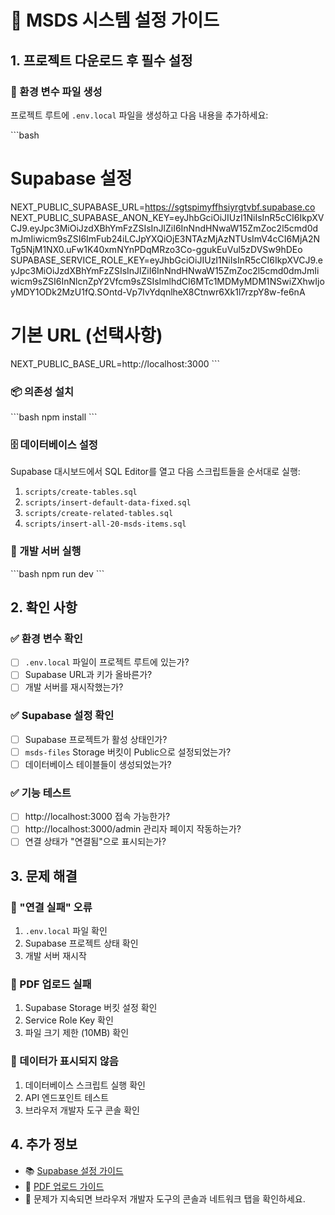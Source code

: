 # 🚀 MSDS 시스템 설정 가이드

## 1. 프로젝트 다운로드 후 필수 설정

### 📁 환경 변수 파일 생성
프로젝트 루트에 `.env.local` 파일을 생성하고 다음 내용을 추가하세요:

\`\`\`bash
# Supabase 설정
NEXT_PUBLIC_SUPABASE_URL=https://sgtspimyffhsiyrgtvbf.supabase.co
NEXT_PUBLIC_SUPABASE_ANON_KEY=eyJhbGciOiJIUzI1NiIsInR5cCI6IkpXVCJ9.eyJpc3MiOiJzdXBhYmFzZSIsInJlZiI6InNndHNwaW15ZmZoc2l5cmd0dmJmIiwicm9sZSI6ImFub24iLCJpYXQiOjE3NTAzMjAzNTUsImV4cCI6MjA2NTg5NjM1NX0.uFw1K40xmNYnPDqMRzo3Co-ggukEuVul5zDVSw9hDEo
SUPABASE_SERVICE_ROLE_KEY=eyJhbGciOiJIUzI1NiIsInR5cCI6IkpXVCJ9.eyJpc3MiOiJzdXBhYmFzZSIsInJlZiI6InNndHNwaW15ZmZoc2l5cmd0dmJmIiwicm9sZSI6InNlcnZpY2Vfcm9sZSIsImlhdCI6MTc1MDMyMDM1NSwiZXhwIjoyMDY1ODk2MzU1fQ.SOntd-Vp7IvYdqnlheX8Ctnwr6Xk1l7rzpY8w-fe6nA

# 기본 URL (선택사항)
NEXT_PUBLIC_BASE_URL=http://localhost:3000
\`\`\`

### 📦 의존성 설치
\`\`\`bash
npm install
\`\`\`

### 🗄️ 데이터베이스 설정
Supabase 대시보드에서 SQL Editor를 열고 다음 스크립트들을 순서대로 실행:

1. `scripts/create-tables.sql`
2. `scripts/insert-default-data-fixed.sql`
3. `scripts/create-related-tables.sql`
4. `scripts/insert-all-20-msds-items.sql`

### 🚀 개발 서버 실행
\`\`\`bash
npm run dev
\`\`\`

## 2. 확인 사항

### ✅ 환경 변수 확인
- [ ] `.env.local` 파일이 프로젝트 루트에 있는가?
- [ ] Supabase URL과 키가 올바른가?
- [ ] 개발 서버를 재시작했는가?

### ✅ Supabase 설정 확인
- [ ] Supabase 프로젝트가 활성 상태인가?
- [ ] `msds-files` Storage 버킷이 Public으로 설정되었는가?
- [ ] 데이터베이스 테이블들이 생성되었는가?

### ✅ 기능 테스트
- [ ] http://localhost:3000 접속 가능한가?
- [ ] http://localhost:3000/admin 관리자 페이지 작동하는가?
- [ ] 연결 상태가 "연결됨"으로 표시되는가?

## 3. 문제 해결

### 🔴 "연결 실패" 오류
1. `.env.local` 파일 확인
2. Supabase 프로젝트 상태 확인
3. 개발 서버 재시작

### 🔴 PDF 업로드 실패
1. Supabase Storage 버킷 설정 확인
2. Service Role Key 확인
3. 파일 크기 제한 (10MB) 확인

### 🔴 데이터가 표시되지 않음
1. 데이터베이스 스크립트 실행 확인
2. API 엔드포인트 테스트
3. 브라우저 개발자 도구 콘솔 확인

## 4. 추가 정보

- 📚 [Supabase 설정 가이드](./SUPABASE-SETUP.md)
- 📄 [PDF 업로드 가이드](./README-PDF-UPLOAD.md)
- 🐛 문제가 지속되면 브라우저 개발자 도구의 콘솔과 네트워크 탭을 확인하세요.
